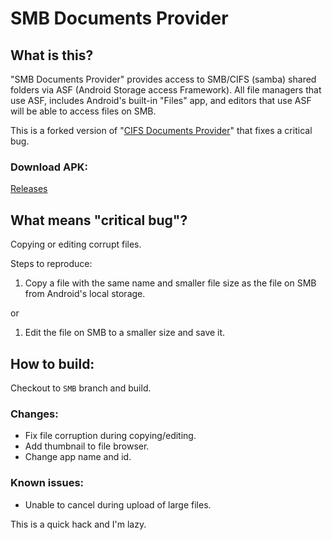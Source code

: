 SMB Documents Provider
=======================

## What is this?
"SMB Documents Provider" provides access to SMB/CIFS (samba) shared folders via ASF (Android Storage access Framework).
All file managers that use ASF, includes Android's built-in "Files" app, and editors that use ASF will be able to access files on SMB.

This is a forked version of "[CIFS Documents Provider](https://github.com/wa2c/cifs-documents-provider)" that fixes a critical bug.

### Download APK:
[Releases](../../releases)

## What means "critical bug"?
Copying or editing corrupt files.

Steps to reproduce:
1. Copy a file with the same name and smaller file size as the file on SMB from Android's local storage.

or

1. Edit the file on SMB to a smaller size and save it.

## How to build:
Checkout to `SMB` branch and build.

### Changes:
- Fix file corruption during copying/editing.
- Add thumbnail to file browser.
- Change app name and id.

### Known issues:
- Unable to cancel during upload of large files.

This is a quick hack and I'm lazy.

